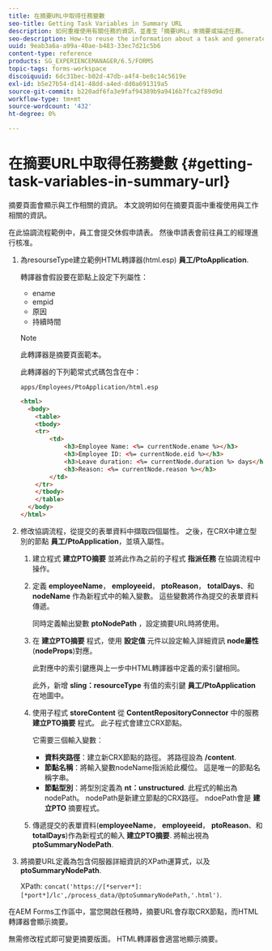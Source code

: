 ```yaml
---
title: 在摘要URL中取得任務變數
seo-title: Getting Task Variables in Summary URL
description: 如何重複使用有關任務的資訊，並產生「摘要URL」來摘要或描述任務。
seo-description: How-to reuse the information about a task and generate a Summary URL to summarize or describe a task.
uuid: 9eab3a6a-a99a-40ae-b483-33ec7d21c5b6
content-type: reference
products: SG_EXPERIENCEMANAGER/6.5/FORMS
topic-tags: forms-workspace
discoiquuid: 6dc31bec-b02d-47db-a4f4-be8c14c5619e
exl-id: b5e27b54-d141-48dd-a4ed-dd0a691319a5
source-git-commit: b220adf6fa3e9faf94389b9a9416b7fca2f89d9d
workflow-type: tm+mt
source-wordcount: '432'
ht-degree: 0%

---
```


# 在摘要URL中取得任務變數 {#getting-task-variables-in-summary-url}

摘要頁面會顯示與工作相關的資訊。 本文說明如何在摘要頁面中重複使用與工作相關的資訊。

在此協調流程範例中，員工會提交休假申請表。 然後申請表會前往員工的經理進行核准。

1. 為resourseType建立範例HTML轉譯器(html.esp) **員工/PtoApplication**.

   轉譯器會假設要在節點上設定下列屬性：

   * ename
   * empid
   * 原因
   * 持續時間

   >[!NOTE]
   >
   >此轉譯器是摘要頁面範本。

   此轉譯器的下列範常式式碼包含在中：

   `apps/Employees/PtoApplication/html.esp`

   ```html
   <html>
     <body>
       <table>
       <tbody>
       <tr>
           <td>
               <h3>Employee Name: <%= currentNode.ename %></h3>
               <h3>Employee ID: <%= currentNode.eid %></h3>
               <h3>Leave duration: <%= currentNode.duration %> days</h3>
               <h3>Reason: <%= currentNode.reason %></h3>
           </td>
       </tr>
       </tbody>
       </table>
     </body>
   </html>
   ```

1. 修改協調流程，從提交的表單資料中擷取四個屬性。 之後，在CRX中建立型別的節點 **員工/PtoApplication**，並填入屬性。

   1. 建立程式 **建立PTO摘要** 並將此作為之前的子程式 **指派任務** 在協調流程中操作。
   1. 定義 **employeeName**， **employeeid**， **ptoReason**， **totalDays**、和 **nodeName** 作為新程式中的輸入變數。 這些變數將作為提交的表單資料傳遞。

      同時定義輸出變數 **ptoNodePath** ，設定摘要URL時將使用。

   1. 在 **建立PTO摘要** 程式，使用 **設定值** 元件以設定輸入詳細資訊 **node屬性**(**nodeProps**)對應。

      此對應中的索引鍵應與上一步中HTML轉譯器中定義的索引鍵相同。

      此外，新增 **sling：resourceType** 有值的索引鍵 **員工/PtoApplication** 在地圖中。

   1. 使用子程式 **storeContent** 從 **ContentRepositoryConnector** 中的服務 **建立PTO摘要** 程式。 此子程式會建立CRX節點。

      它需要三個輸入變數：

      * **資料夾路徑**：建立新CRX節點的路徑。 將路徑設為 **/content**.
      * **節點名稱**：將輸入變數nodeName指派給此欄位。 這是唯一的節點名稱字串。
      * **節點型別**：將型別定義為 **nt：unstructured**. 此程式的輸出為nodePath。 nodePath是新建立節點的CRX路徑。 ndoePath會是 **建立PTO** 摘要程式。
   1. 傳遞提交的表單資料(**employeeName**， **employeeid**， **ptoReason**、和 **totalDays**)作為新程式的輸入 **建立PTO摘要**. 將輸出視為 **ptoSummaryNodePath**.


1. 將摘要URL定義為包含伺服器詳細資訊的XPath運算式，以及 **ptoSummaryNodePath**.

   XPath: `concat('https://[*server*]:[*port*]/lc',/process_data/@ptoSummaryNodePath,'.html')`.

在AEM Forms工作區中，當您開啟任務時，摘要URL會存取CRX節點，而HTML轉譯器會顯示摘要。

無需修改程式即可變更摘要版面。 HTML轉譯器會適當地顯示摘要。
